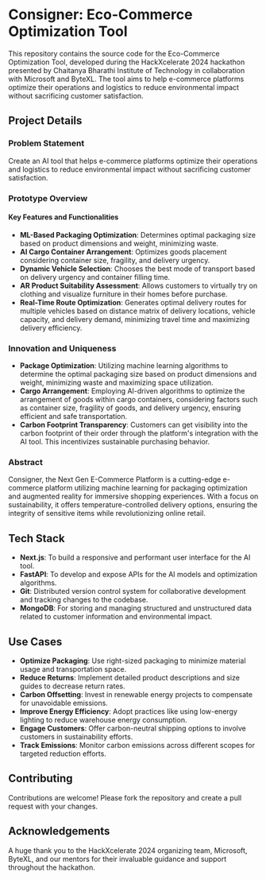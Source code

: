 # Consigner: Eco-Commerce Optimization Tool

This repository contains the source code for the Eco-Commerce Optimization Tool, developed during the HackXcelerate 2024 hackathon presented by Chaitanya Bharathi Institute of Technology in collaboration with Microsoft and ByteXL. The tool aims to help e-commerce platforms optimize their operations and logistics to reduce environmental impact without sacrificing customer satisfaction.

## Project Details
### Problem Statement
Create an AI tool that helps e-commerce platforms optimize their operations and logistics to reduce environmental impact without sacrificing customer satisfaction.

### Prototype Overview
#### Key Features and Functionalities
- **ML-Based Packaging Optimization**: Determines optimal packaging size based on product dimensions and weight, minimizing waste.
- **AI Cargo Container Arrangement**: Optimizes goods placement considering container size, fragility, and delivery urgency.
- **Dynamic Vehicle Selection**: Chooses the best mode of transport based on delivery urgency and container filling time.
- **AR Product Suitability Assessment**: Allows customers to virtually try on clothing and visualize furniture in their homes before purchase.
- **Real-Time Route Optimization**: Generates optimal delivery routes for multiple vehicles based on distance matrix of delivery locations, vehicle capacity, and delivery demand, minimizing travel time and maximizing delivery efficiency.

### Innovation and Uniqueness
- **Package Optimization**: Utilizing machine learning algorithms to determine the optimal packaging size based on product dimensions and weight, minimizing waste and maximizing space utilization.
- **Cargo Arrangement**: Employing AI-driven algorithms to optimize the arrangement of goods within cargo containers, considering factors such as container size, fragility of goods, and delivery urgency, ensuring efficient and safe transportation.
- **Carbon Footprint Transparency**: Customers can get visibility into the carbon footprint of their order through the platform's integration with the AI tool. This incentivizes sustainable purchasing behavior.

### Abstract
Consigner, the Next Gen E-Commerce Platform is a cutting-edge e-commerce platform utilizing machine learning for packaging optimization and augmented reality for immersive shopping experiences. With a focus on sustainability, it offers temperature-controlled delivery options, ensuring the integrity of sensitive items while revolutionizing online retail.

## Tech Stack
- **Next.js**: To build a responsive and performant user interface for the AI tool.
- **FastAPI**: To develop and expose APIs for the AI models and optimization algorithms.
- **Git**: Distributed version control system for collaborative development and tracking changes to the codebase.
- **MongoDB**: For storing and managing structured and unstructured data related to customer information and environmental impact.

## Use Cases
- **Optimize Packaging**: Use right-sized packaging to minimize material usage and transportation space.
- **Reduce Returns**: Implement detailed product descriptions and size guides to decrease return rates.
- **Carbon Offsetting**: Invest in renewable energy projects to compensate for unavoidable emissions.
- **Improve Energy Efficiency**: Adopt practices like using low-energy lighting to reduce warehouse energy consumption.
- **Engage Customers**: Offer carbon-neutral shipping options to involve customers in sustainability efforts.
- **Track Emissions**: Monitor carbon emissions across different scopes for targeted reduction efforts.

## Contributing
Contributions are welcome! Please fork the repository and create a pull request with your changes.

## Acknowledgements
A huge thank you to the HackXcelerate 2024 organizing team, Microsoft, ByteXL, and our mentors for their invaluable guidance and support throughout the hackathon.
